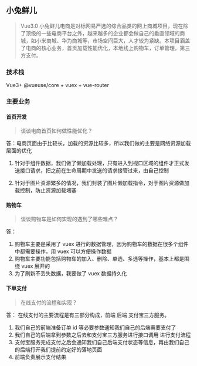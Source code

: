 ## 小兔鲜儿

> Vue3.0 小兔鲜儿电商是对标网易严选的综合品类的网上商城项目，现在除了顶级的一些电商平台之外，越来越多的企业都会做自己的垂直领域的商城，如小米商城、华为商城等，市场空间巨大，人才较为紧缺。本项目涵盖了电商的核心业务，首页加载性能优化，本地线上购物车，订单管理，第三方支付。

### 技术栈

Vue3+ @vueuse/core + vuex + vue-router

### 主要业务

#### 首页开发

> 谈谈电商首页如何做性能优化？

答：电商页面由于比较长，加载的资源比较多，所以我们做的主要是网络资源加载层面的优化

1. 针对于组件数据，我们做了懒加载处理，只有进入到视口区域的组件才正式发送接口请求，把之前在生命周期中发送的请求接管过来，由自己控制

2. 针对于图片资源繁多的情况，我们封装了图片懒加载指令，对于图片资源做加载控制，防止资源加载堵塞

#### 购物车

> 谈谈购物车是如何实现的遇到了哪些难点？

答：

1. 购物车主要是采用了 vuex 进行的数据管理，因为购物车的数据在很多个组件中都需要操作，用 vuex 可以方便操作数据
2. 购物车主要功能包括购物车的加入、删除、单选、多选等操作，基本上都是围绕 vuex 展开的
3. 为了刷新不丢失数据，我要做了 vuex 数据持久化

#### 下单支付

> 在线支付的流程和实现？

答： 在线支付的主要流程是有三部分构成，前端 后端 支付宝三方服务。

1. 我们自己的前端准备订单 id 等必要参数通知我们自己的后端需要支付了
2. 我们自己的后端拿到参数之后去和支付宝三方服务进行接口调用 进行支付流程
3. 支付宝服务完成支付之后会通知我们自己后端支付状态等信息，再由我们自己的后端打开我们提前约定好的落地页面
4. 前端负责展示支付结果
